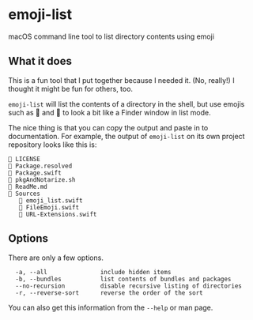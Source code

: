 # emoji-list

macOS command line tool to list directory contents using emoji

## What it does

This is a fun tool that I put together because I needed it. (No, really!) I thought it might be fun for others, too.

`emoji-list` will list the contents of a directory in the shell, but use emojis such as 📁 and 📄 to look a bit like a Finder window in list mode.

The nice thing is that you can copy the output and paste in to documentation. For example, the output of `emoji-list` on its own project repository looks like this is:

```
📄 LICENSE
📄 Package.resolved
📄 Package.swift
🚀 pkgAndNotarize.sh
📄 ReadMe.md
📁 Sources
   📄 emoji_list.swift
   📄 FileEmoji.swift
   📄 URL-Extensions.swift
```

## Options

There are only a few options.

```
  -a, --all               include hidden items
  -b, --bundles           list contents of bundles and packages
  --no-recursion          disable recursive listing of directories
  -r, --reverse-sort      reverse the order of the sort
```

You can also get this information from the `--help` or man page.
